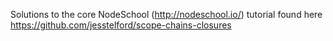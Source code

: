 Solutions to the core NodeSchool (http://nodeschool.io/) tutorial found here https://github.com/jesstelford/scope-chains-closures
